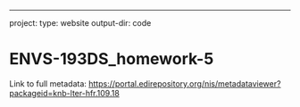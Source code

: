 ---
project:
  type: website
  output-dir: code
  





# ENVS-193DS_homework-5
 



Link to full metadata: https://portal.edirepository.org/nis/metadataviewer?packageid=knb-lter-hfr.109.18 
